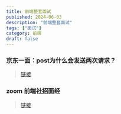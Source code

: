 ```yaml
---
title: 前端整套面试
published: 2024-06-03
description: "前端整套面试"
tags: ["面试"]
category: 前端
draft: false
---
```


### 京东一面：post为什么会发送两次请求？
> [链接](https://juejin.cn/post/7269952188927017015)
### zoom 前端社招面经
> [链接](https://juejin.cn/post/7366175769603309587)